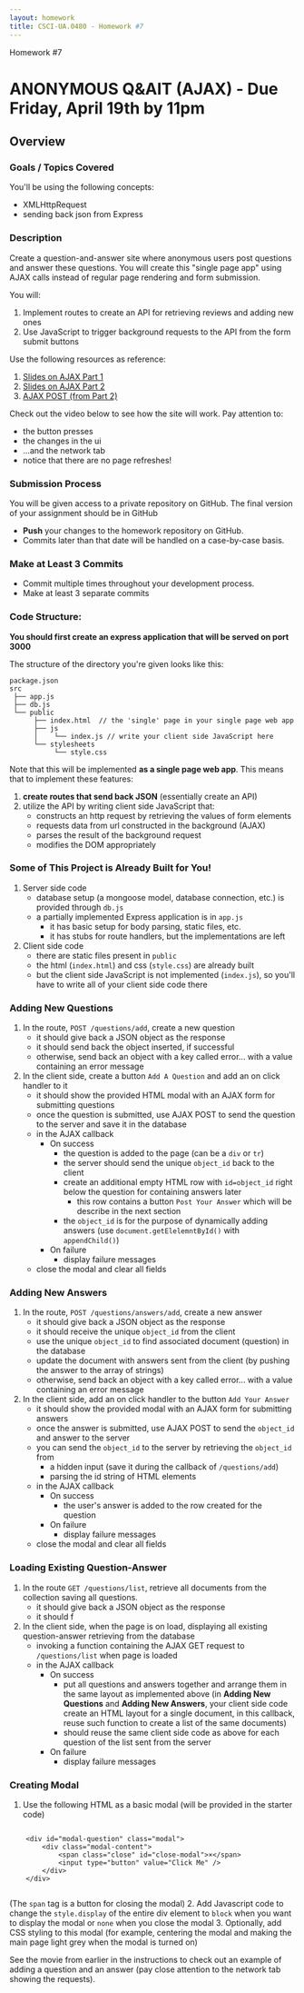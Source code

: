```yaml
---
layout: homework
title: CSCI-UA.0480 - Homework #7
---
```

<style>
.warning {
    background-color: #ffaabb;
}
</style>


<div class="panel panel-default">
  <div class="panel-heading">Homework #7</div>
  <div class="panel-body" markdown="block">

# ANONYMOUS Q&AIT (AJAX) - __Due Friday, April 19th by 11pm__


## Overview

### Goals / Topics Covered

You'll be using the following concepts:

* XMLHttpRequest
* sending back json from Express

### Description

Create a question-and-answer site where anonymous users post questions and answer these questions. You will create this "single page app" using AJAX calls instead of regular page rendering and form submission.

You will:

1. Implement routes to create an API for retrieving reviews and adding new ones
2. Use JavaScript to trigger background requests to the API from the form submit buttons

Use the following resources as reference:

1. [Slides on AJAX Part 1](../slides/20/ajax.html)
2. [Slides on AJAX Part 2](../slides/21/ajax-express.html)
3. [AJAX POST (from Part 2)](../slides/21/ajax-express.html#/47)

Check out the video below to see how the site will work. Pay attention to:

* the button presses
* the changes in the ui
* ...and the network tab
* notice that there are no page refreshes!


### Submission Process

You will be given access to a private repository on GitHub.  The final version of your assignment should be in GitHub

* __Push__ your changes to the homework repository on GitHub.
* Commits later than that date will be handled on a case-by-case basis.

### Make at Least 3 Commits

* Commit multiple times throughout your development process.
* Make at least 3 separate commits

### Code Structure:

__You should first create an express application that will be served on port 3000__

The structure of the directory you're given looks like this:

```
package.json
src
 ├── app.js
 ├── db.js
 └── public
      ├── index.html  // the 'single' page in your single page web app
      ├── js
      │    └── index.js // write your client side JavaScript here
      └── stylesheets
           └── style.css
```

Note that this will be implemented __as a single page web app__. This means that to implement these features:

1. __create routes that send back JSON__ (essentially create an API)
2. utilize the API by writing client side JavaScript that:
    * constructs an http request by retrieving the values of form elements
    * requests data from url constructed in the background (AJAX)
    * parses the result of the background request
    * modifies the DOM appropriately

### Some of This Project is Already Built for You!

1. Server side code 
	* database setup (a mongoose model, database connection, etc.) is provided through `db.js`
	* a partially implemented Express application is in `app.js`
		* it has basic setup for body parsing, static files, etc.
		* it has stubs for route handlers, but the implementations are left
2. Client side code
	* there are static files present in `public`
	* the html (`index.html`) and css (`style.css`) are already built
	* but the client side JavaScript is not implemented (`index.js`), so you'll have to write all of your client side code there

### Adding New Questions

1. In the route, `POST /questions/add`,  create a new question
    * it should give back a JSON object as the response
    * it should send back the object inserted, if successful
    * otherwise, send back an object with a key called error... with a value containing an error message
2. In the client side, create a button `Add A Question` and add an on click handler to it
    * it should show the provided HTML modal with an AJAX form for submitting questions
    * once the question is submitted, use AJAX POST to send the question to the server and save it in the database
    * in the AJAX callback
      * On success
        * the question is added to the page (can be a `div` or `tr`)
        * the server should send the unique <code>object_id</code> back to the client
        * create an additional empty HTML row with <code>id=object_id</code> right below the question for containing answers later
          * this row contains a button `Post Your Answer` which will be describe in the next section
        * the <code>object_id</code> is for the purpose of dynamically adding answers (use `document.getElelemntById()` with `appendChild()`)
      * On failure
        * display failure messages
    * close the modal and clear all fields

### Adding New Answers

1. In the route, `POST /questions/answers/add`,  create a new answer
    * it should give back a JSON object as the response
    * it should receive the unique <code>object_id</code> from the client
    * use the unique <code>object_id</code> to find associated document (question) in the database
    * update the document with answers sent from the client (by pushing the answer to the array of strings)
    * otherwise, send back an object with a key called error... with a value containing an error message
2. In the client side, add an on click handler to the button `Add Your Answer`
    * it should show the provided modal with an AJAX form for submitting answers
    * once the answer is submitted, use AJAX POST to send the <code>object_id</code> and answer to the server
    * you can send the <code>object_id</code> to the server by retrieving the <code>object_id</code> from
      * a hidden input (save it during the callback of `/questions/add`)
      * parsing the id string of HTML elements
    * in the AJAX callback
      * On success
        * the user's answer is added to the row created for the question
      * On failure
        * display failure messages
    * close the modal and clear all fields

### Loading Existing Question-Answer

1. In the route `GET /questions/list`, retrieve all documents from the collection saving all questions.
    * it should give back a JSON object as the response
    * it should f
2. In the client side, when the page is on load, displaying all existing question-answer retrieving from the database
    * invoking a function containing the AJAX GET request to `/questions/list` when page is loaded
    * in the AJAX callback
      * On success
        * put all questions and answers together and arrange them in the same layout as implemented above (in __Adding New Questions__ and __Adding New Answers__, your client side code create an HTML layout for a single document, in this callback, reuse such function to create a list of the same documents)
        * should reuse the same client side code as above for each question of the list sent from the server
      * On failure
        * display failure messages

### Creating Modal

1. Use the following HTML as a basic modal (will be provided in the starter code)
  <pre><code data-trim contenteditable>
    &lt;div id="modal-question" class="modal"&gt;
        &lt;div class="modal-content"&gt;
            &lt;span class="close" id="close-modal"&gt;&times;&lt;/span&gt;
            &lt;input type="button" value="Click Me" /&gt;
        &lt;/div&gt;
    &lt;/div&gt;
  </code></pre>
  (The <code>span</code> tag is a button for closing the modal)
2. Add Javascript code to change the <code>style.display</code> of the entire div element to <code>block</code> when you want to display the modal or <code>none</code> when you close the modal
3. Optionally, add CSS styling to this modal (for example, centering the modal and making the main page light grey when the modal is turned on)

See the movie from earlier in the instructions to check out an example of adding a question and an answer (pay close attention to the network tab showing the requests).

</div>

</div>

